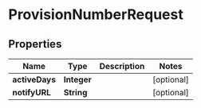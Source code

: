 
# ProvisionNumberRequest

## Properties
Name | Type | Description | Notes
------------ | ------------- | ------------- | -------------
**activeDays** | **Integer** |  |  [optional]
**notifyURL** | **String** |  |  [optional]



